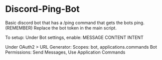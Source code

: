 # Discord-Ping-Bot
Basic discord bot that has a /ping command that gets the bots ping.
(REMEMBER) Replace the bot token in the main script.

To setup:
Under Bot settings, enable:
MESSAGE CONTENT INTENT

Under OAuth2 > URL Generator:
Scopes: bot, applications.commands
Bot Permissions: Send Messages, Use Application Commands
